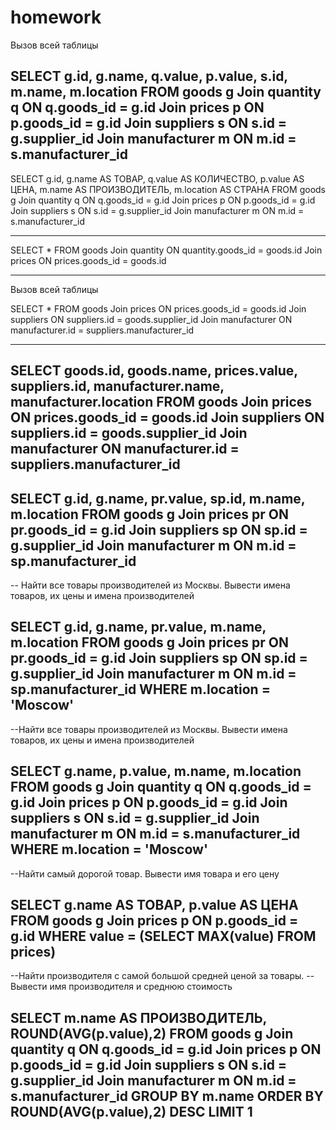 # homework

Вызов всей таблицы

SELECT g.id, g.name, q.value, p.value, s.id, m.name, m.location FROM goods g
  Join quantity q ON q.goods_id = g.id
  Join prices p ON p.goods_id = g.id
  Join suppliers s ON s.id = g.supplier_id
  Join manufacturer m ON m.id = s.manufacturer_id
  ----------------------------------------------------
  SELECT g.id, g.name AS ТОВАР, q.value AS КОЛИЧЕСТВО, p.value AS ЦЕНА, m.name AS ПРОИЗВОДИТЕЛЬ, m.location AS СТРАНА FROM goods g
  Join quantity q ON q.goods_id = g.id
  Join prices p ON p.goods_id = g.id
  Join suppliers s ON s.id = g.supplier_id
  Join manufacturer m ON m.id = s.manufacturer_id

---------------------------------------------------------------------------------
SELECT * FROM goods
  Join quantity ON quantity.goods_id = goods.id
  Join prices ON prices.goods_id = goods.id
 
 -----------------------------------------------------------
 Вызов всей таблицы
 
 SELECT * FROM goods
  Join prices ON prices.goods_id = goods.id
  Join suppliers ON suppliers.id = goods.supplier_id
  Join manufacturer ON manufacturer.id = suppliers.manufacturer_id
 
 ------------------------------------------------------------
 SELECT goods.id, goods.name, prices.value, suppliers.id, manufacturer.name, manufacturer.location FROM goods
  Join prices ON prices.goods_id = goods.id
  Join suppliers ON suppliers.id = goods.supplier_id
  Join manufacturer ON manufacturer.id = suppliers.manufacturer_id
 -------------------------------------------------------------
 SELECT g.id, g.name, pr.value, sp.id, m.name, m.location FROM goods g
	Join prices pr ON pr.goods_id = g.id
	Join suppliers sp ON sp.id = g.supplier_id
	Join manufacturer m ON m.id = sp.manufacturer_id
  --------------------------------------------------------------
 -- Найти все товары производителей из Москвы. Вывести имена товаров, их цены и имена производителей

SELECT g.id, g.name, pr.value, m.name, m.location FROM goods g
	Join prices pr ON pr.goods_id = g.id
	Join suppliers sp ON sp.id = g.supplier_id
	Join manufacturer m ON m.id = sp.manufacturer_id
WHERE m.location = 'Moscow'
------------------------------------------------------------
--Найти все товары производителей из Москвы. Вывести имена товаров, их цены и имена производителей

SELECT g.name, p.value, m.name, m.location FROM goods g
  Join quantity q ON q.goods_id = g.id
  Join prices p ON p.goods_id = g.id
  Join suppliers s ON s.id = g.supplier_id
  Join manufacturer m ON m.id = s.manufacturer_id
WHERE m.location = 'Moscow'
----------------------------------------------------------
--Найти самый дорогой товар. Вывести имя товара и его цену

SELECT g.name AS ТОВАР, p.value AS ЦЕНА FROM goods g
	Join prices p ON p.goods_id = g.id
WHERE value = (SELECT MAX(value) FROM prices)
------------------------------------------------------------
--Найти производителя с самой большой средней ценой за товары. 
--Вывести имя производителя и среднюю стоимость

SELECT m.name AS ПРОИЗВОДИТЕЛЬ, ROUND(AVG(p.value),2) FROM goods g
  Join quantity q ON q.goods_id = g.id
  Join prices p ON p.goods_id = g.id
  Join suppliers s ON s.id = g.supplier_id
  Join manufacturer m ON m.id = s.manufacturer_id
GROUP BY m.name
ORDER BY ROUND(AVG(p.value),2)
DESC
LIMIT 1
-----------------------------------------------------------

